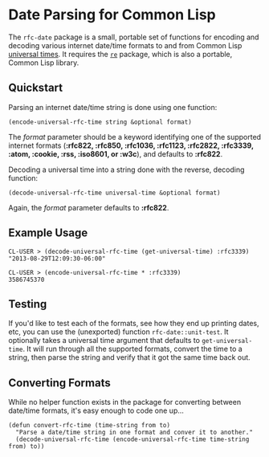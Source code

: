 # Date Parsing for Common Lisp

The `rfc-date` package is a small, portable set of functions for encoding and decoding various internet date/time formats to and from Common Lisp [universal times](http://www.lispworks.com/documentation/HyperSpec/Body/25_adb.htm). It requires the [`re`](http://github.com/massung/re) package, which is also a portable, Common Lisp library.

## Quickstart

Parsing an internet date/time string is done using one function:

    (encode-universal-rfc-time string &optional format)

The *format* parameter should be a keyword identifying one of the supported internet formats (**:rfc822, :rfc850, :rfc1036, :rfc1123, :rfc2822, :rfc3339, :atom, :cookie, :rss, :iso8601, or :w3c**), and defaults to **:rfc822**.

Decoding a universal time into a string done with the reverse, decoding function:

    (decode-universal-rfc-time universal-time &optional format)

Again, the *format* parameter defaults to **:rfc822**.

## Example Usage

    CL-USER > (decode-universal-rfc-time (get-universal-time) :rfc3339)
    "2013-08-29T12:09:30-06:00"

    CL-USER > (encode-universal-rfc-time * :rfc3339)
    3586745370

## Testing

If you'd like to test each of the formats, see how they end up printing dates, etc, you can use the (unexported) function `rfc-date::unit-test`. It optionally takes a universal time argument that defaults to `get-universal-time`. It will run through all the supported formats, convert the time to a string, then parse the string and verify that it got the same time back out.

## Converting Formats

While no helper function exists in the package for converting between date/time formats, it's easy enough to code one up...

    (defun convert-rfc-time (time-string from to)
      "Parse a date/time string in one format and conver it to another."
      (decode-universal-rfc-time (encode-universal-rfc-time time-string from) to))
